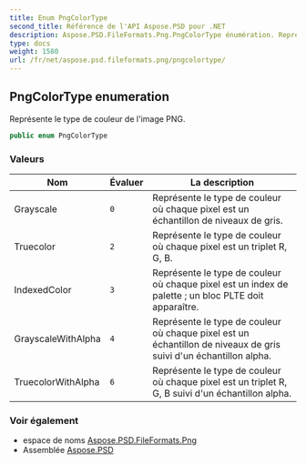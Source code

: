 ```yaml
---
title: Enum PngColorType
second_title: Référence de l'API Aspose.PSD pour .NET
description: Aspose.PSD.FileFormats.Png.PngColorType énumération. Représente le type de couleur de limage PNG.
type: docs
weight: 1580
url: /fr/net/aspose.psd.fileformats.png/pngcolortype/
---
```

## PngColorType enumeration

Représente le type de couleur de l'image PNG.

```csharp
public enum PngColorType
```

### Valeurs

| Nom | Évaluer | La description |
| --- | --- | --- |
| Grayscale | `0` | Représente le type de couleur où chaque pixel est un échantillon de niveaux de gris. |
| Truecolor | `2` | Représente le type de couleur où chaque pixel est un triplet R, G, B. |
| IndexedColor | `3` | Représente le type de couleur où chaque pixel est un index de palette ; un bloc PLTE doit apparaître. |
| GrayscaleWithAlpha | `4` | Représente le type de couleur où chaque pixel est un échantillon de niveaux de gris suivi d'un échantillon alpha. |
| TruecolorWithAlpha | `6` | Représente le type de couleur où chaque pixel est un triplet R, G, B suivi d'un échantillon alpha. |

### Voir également

* espace de noms [Aspose.PSD.FileFormats.Png](../../aspose.psd.fileformats.png/)
* Assemblée [Aspose.PSD](../../)


